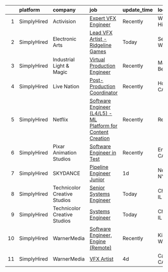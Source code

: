 

|    | platform    | company                      | job                                                                                                                                                                   | update_time   | location            |
|---:|:------------|:-----------------------------|:----------------------------------------------------------------------------------------------------------------------------------------------------------------------|:--------------|:--------------------|
|  1 | SimplyHired | Activision                   | [Expert VFX Engineer](https://www.simplyhired.com/job/R9gzBazJlezxlSm2WITE3XlbtPQGysO7ZdrSSFEKrzRcXXxnIFAx0A?q=vfx+engineer)                                          | Recently      | Woodland Hills, CA  |
|  2 | SimplyHired | Electronic Arts              | [Lead VFX Artist - Ridgeline Games](https://www.simplyhired.com/job/TvjvRcGadbA8_wQ3nMCeEVYUlhgIj9FGBqR9hUWl9-bMr6ch_Ub7tg?q=vfx+engineer)                            | Today         | Seattle, WA         |
|  3 | SimplyHired | Industrial Light & Magic     | [Virtual Production Engineer](https://www.simplyhired.com/job/9K5q-GSUctsZy_8R0FRVMThkZmcwVyNw8EBtc6t_2-1GoGnsunIq0A?q=vfx+engineer)                                  | Recently      | Manhattan Beach, CA |
|  4 | SimplyHired | Live Nation                  | [Post-Production Coordinator](https://www.simplyhired.com/job/e5ijToRcygPd5LThysnut0irvNRgQAm3IAKQZ6gTj1fCcUwBisrRFQ?q=vfx+engineer)                                  | Recently      | Hollywood, CA       |
|  5 | SimplyHired | Netflix                      | [Software Engineer (L4/L5) - ML Platform for Content Creation](https://www.simplyhired.com/job/v6xexpT26gnzLlubFvdJJtC7XOyWGnSymnIEqtwspkkwZOUvIjqxdg?q=vfx+engineer) | Recently      | Remote              |
|  6 | SimplyHired | Pixar Animation Studios      | [Software Engineer in Test](https://www.simplyhired.com/job/hDFX03T2cMRRfzf18rEJXcPj0XNbeeYQfWLefxjzPqiy1AD6OR0OTg?q=vfx+engineer)                                    | Recently      | Emeryville, CA      |
|  7 | SimplyHired | SKYDANCE                     | [Pipeline Engineer Junior](https://www.simplyhired.com/job/43vO-lQtAuNYVV23S9MMiPwz-vezswQOc9aJRH7BQ8koOxRHnMTcug?q=vfx+engineer)                                     | 1d            | New York, NY        |
|  8 | SimplyHired | Technicolor Creative Studios | [Senior Systems Engineer](https://www.simplyhired.com/job/NkjfmomHCEDlfHBRYf6tOUHjNeqSGgED8_auQOxxwaMsJe-dlkjh_g?q=vfx+engineer)                                      | Today         | Chicago, IL         |
|  9 | SimplyHired | Technicolor Creative Studios | [Systems Engineer](https://www.simplyhired.com/job/Q5l1pDla_oPcwPARGj7zYdihcY3IHXN6zMDGN7V3f8uTJCA5Q9o1_g?q=vfx+engineer)                                             | Today         | Chicago, IL         |
| 10 | SimplyHired | WarnerMedia                  | [Software Engineer, Engine (Remote)](https://www.simplyhired.com/job/nYx88J_Gs1qx45zumeNxqtIlUp-mkozgV7ObkvLjQofTxuvl29mhOg?q=vfx+engineer)                           | Recently      | Kirkland, WA        |
| 11 | SimplyHired | WarnerMedia                  | [VFX Artist](https://www.simplyhired.com/job/1wWe8ygdrr7zcUjeYy2_FIadkQLtpKWtuRqePIioLrTIgsPzX81nDw?q=vfx+engineer)                                                   | 4d            | Carlsbad, CA        |